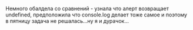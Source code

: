 Немного обалдела со сравнений -  узнала что алерт возвращает undefined, предположила что console.log делает тоже самое и поэтому в пятницу задача не решалась...ну я и дурачок...
